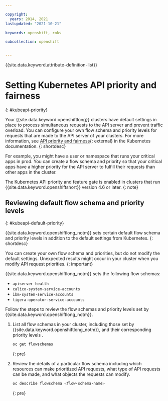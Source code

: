 ```yaml
---

copyright: 
  years: 2014, 2021
lastupdated: "2021-10-21"

keywords: openshift, roks

subcollection: openshift


---
```


{{site.data.keyword.attribute-definition-list}}

# Setting Kubernetes API priority and fairness
{: #kubeapi-priority}

Your {{site.data.keyword.openshiftlong}} clusters have default settings in place to process simultaneous requests to the API server and prevent traffic overload. You can configure your own flow schema and priority levels for requests that are made to the API server of your clusters. For more information, see [API priority and fairness](https://kubernetes.io/docs/concepts/cluster-administration/flow-control/){: external} in the Kubernetes documentation.
{: shortdesc}

For example, you might have a user or namespace that runs your critical apps in prod. You can create a flow schema and priority so that your critical apps have a higher priority for the API server to fulfill their requests than other apps in the cluster.

The Kubernetes API priority and feature gate is enabled in clusters that run {{site.data.keyword.openshiftshort}} version 4.6 or later.
{: note}

## Reviewing default flow schema and priority levels
{: #kubeapi-default-priority}

{{site.data.keyword.openshiftlong_notm}} sets certain default flow schema and priority levels in addition to the default settings from Kubernetes.
{: shortdesc}



You can create your own flow schema and priorities, but do not modify the default settings. Unexpected results might occur in your cluster when you modify API request priorities.
{: important}

{{site.data.keyword.openshiftlong_notm}} sets the following flow schemas:
* `apiserver-health`
* `calico-system-service-accounts`
* `ibm-system-service-accounts`
* `tigera-operator-service-accounts`

Follow the steps to review the flow schemas and priority levels set by {{site.data.keyword.openshiftlong_notm}}.

1. List all flow schemas in your cluster, including those set by {{site.data.keyword.openshiftlong_notm}}, and their corresponding priority levels .
    ```sh
    oc get flowschemas
    ```
    {: pre} 


2. Review the details of a particular flow schema including which resources can make prioritized API requests, what type of API requests can be made, and what objects the requests can modify.
    ```sh
    oc describe flowschema <flow-schema-name>
    ```
    {: pre}










